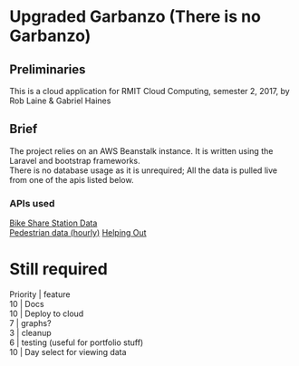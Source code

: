 # Upgraded Garbanzo (There is no Garbanzo)

## Preliminaries
This is a cloud application for RMIT Cloud Computing, semester 2, 2017, by Rob Laine & Gabriel Haines  

## Brief

The project relies on an AWS Beanstalk instance. It is written using the Laravel and bootstrap frameworks.  
There is no database usage as it is unrequired; All the data is pulled live from one of the apis listed below.  


### APIs used
[Bike Share Station Data](https://data.melbourne.vic.gov.au/resource/uwyu-5y9e.json)  
[Pedestrian data (hourly)](https://data.melbourne.vic.gov.au/resource/cb85-mn2u.json)
[Helping Out](https://data.melbourne.vic.gov.au/resource/nbdz-yp2p.json)  


# Still required
Priority | feature  
10 | Docs  
10 | Deploy to cloud  
7 | graphs?  
3 | cleanup  
6 | testing (useful for portfolio stuff)  
10 | Day select for viewing data  
